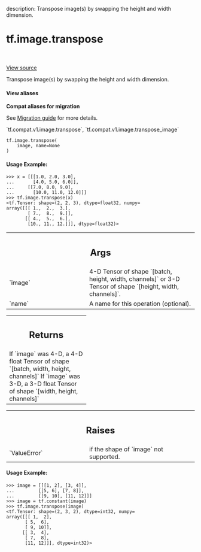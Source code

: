 description: Transpose image(s) by swapping the height and width dimension.

<div itemscope itemtype="http://developers.google.com/ReferenceObject">
<meta itemprop="name" content="tf.image.transpose" />
<meta itemprop="path" content="Stable" />
</div>

# tf.image.transpose

<!-- Insert buttons and diff -->

<table class="tfo-notebook-buttons tfo-api nocontent" align="left">

</table>

<a target="_blank" href="/code/stable/tensorflow/python/ops/image_ops_impl.py">View source</a>



Transpose image(s) by swapping the height and width dimension.

<section class="expandable">
  <h4 class="showalways">View aliases</h4>
  <p>
<b>Compat aliases for migration</b>
<p>See
<a href="https://www.tensorflow.org/guide/migrate">Migration guide</a> for
more details.</p>
<p>`tf.compat.v1.image.transpose`, `tf.compat.v1.image.transpose_image`</p>
</p>
</section>

<pre class="devsite-click-to-copy prettyprint lang-py tfo-signature-link">
<code>tf.image.transpose(
    image, name=None
)
</code></pre>



<!-- Placeholder for "Used in" -->


#### Usage Example:



```
>>> x = [[[1.0, 2.0, 3.0],
...       [4.0, 5.0, 6.0]],
...     [[7.0, 8.0, 9.0],
...       [10.0, 11.0, 12.0]]]
>>> tf.image.transpose(x)
<tf.Tensor: shape=(2, 2, 3), dtype=float32, numpy=
array([[[ 1.,  2.,  3.],
        [ 7.,  8.,  9.]],
       [[ 4.,  5.,  6.],
        [10., 11., 12.]]], dtype=float32)>
```

<!-- Tabular view -->
 <table class="responsive fixed orange">
<colgroup><col width="214px"><col></colgroup>
<tr><th colspan="2"><h2 class="add-link">Args</h2></th></tr>

<tr>
<td>
`image`
</td>
<td>
4-D Tensor of shape `[batch, height, width, channels]` or 3-D Tensor
of shape `[height, width, channels]`.
</td>
</tr><tr>
<td>
`name`
</td>
<td>
A name for this operation (optional).
</td>
</tr>
</table>



<!-- Tabular view -->
 <table class="responsive fixed orange">
<colgroup><col width="214px"><col></colgroup>
<tr><th colspan="2"><h2 class="add-link">Returns</h2></th></tr>
<tr class="alt">
<td colspan="2">
If `image` was 4-D, a 4-D float Tensor of shape
`[batch, width, height, channels]`
 If `image` was 3-D, a 3-D float Tensor of shape
`[width, height, channels]`
</td>
</tr>

</table>



<!-- Tabular view -->
 <table class="responsive fixed orange">
<colgroup><col width="214px"><col></colgroup>
<tr><th colspan="2"><h2 class="add-link">Raises</h2></th></tr>

<tr>
<td>
`ValueError`
</td>
<td>
if the shape of `image` not supported.
</td>
</tr>
</table>



#### Usage Example:



```
>>> image = [[[1, 2], [3, 4]],
...         [[5, 6], [7, 8]],
...         [[9, 10], [11, 12]]]
>>> image = tf.constant(image)
>>> tf.image.transpose(image)
<tf.Tensor: shape=(2, 3, 2), dtype=int32, numpy=
array([[[ 1,  2],
       [ 5,  6],
       [ 9, 10]],
      [[ 3,  4],
       [ 7,  8],
       [11, 12]]], dtype=int32)>
```